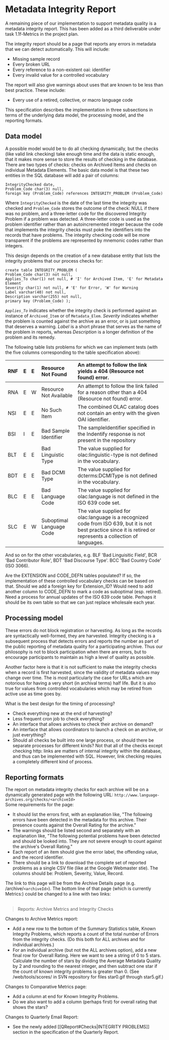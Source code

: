 # Metadata Integrity Report #

A remaining piece of our implementation to support metadata quality is a metadata integrity report. This has been added as a third deliverable under task 1.1f-Metrics in the project plan.

The integrity report should be a page that reports any errors in metadata that we can detect automatically. This will include:
  * Missing sample record
  * Every broken URL
  * Every reference to a non-existent oai: identifier
  * Every invalid value for a controlled vocabulary

The report will also give warnings about uses that are known to be less than best practice. These include:
  * Every use of a retired, collective, or macro language code

This specification describes the implementation in three subsections in terms of the underlying data model, the processing model, and the reporting formats.

## Data model ##

A possible model would be to do all checking dynamically, but the checks (like valid link checking) take enough time and the data is static enough, that it makes more sense to store the results of checking in the database. There are two types of checks: checks on Archived Items and checks on individual Metadata Elements. The basic data model is that these two entities in the SQL database will add a pair of columns:

```
IntegrityChecked date,
Problem_Code char(3) null,
foreign key (Problem_Code) references INTEGRITY_PROBLEM (Problem_Code)
```

Where `IntegrityChecked` is the date of the last time the integrity was checked and `Problem_Code` stores the outcome of the check: NULL if there was no problem, and a three-letter code for the discovered Integrity Problem if a problem was detected. A three-letter code is used as the problem identifier rather than an autoincremented integer because the code that implements the integrity checks must poke the identifiers into the records that have problems. The integrity checking code will be more transparent if the problems are represented by mnemonic codes rather than integers.

This design depends on the creation of a new database entity that lists the integrity problems that our process checks for:

```
create table INTEGRITY_PROBLEM (
Problem_Code char(3) not null,
Applies_To char(1) not null, # 'I' for Archived Item, 'E' for Metadata Element
Severity char(1) not null, # 'E' for Error, 'W' for Warning
Label varchar(40) not null,
Description varchar(255) not null,
primary key (Problem_Code) );
```

_`Applies_To`_ indicates whether the integrity check is performed against an instance of `Archived_Item` or of `Metadata_Elem`. _Severity_ indicates whether the problem is counted against the archive as an error, or is just something that deserves a warning. _Label_ is a short phrase that serves as the name of the problem in reports, whereas _Description_ is a longer definition of the problem and its remedy.

The following table lists problems for which we can implement tests (with the five columns corresponding to the table specification above):

| RNF | E | E | Resource Not Found | An attempt to follow the link yields a 404 (Resource not found) error. |
|:----|:--|:--|:-------------------|:-----------------------------------------------------------------------|
| RNA | E | W | Resource Not Available | An attempt to follow the link failed for a reason other than a 404 (Resource not found) error. |
| NSI | E | E | No Such Item | The combined OLAC catalog does not contain an entry with the given OAI identifier. |
| BSI | I | E | Bad Sample Identifier | The sampleIdentifier specified in the Indentify response is not present in the repository |
| BLT | E | E | Bad Linguistic Type | The value supplied for olac:linguistic-type is not defined in the vocabulary. |
| BDT | E | E | Bad DCMI Type | The value supplied for dcterms:DCMIType is not defined in the vocabulary. |
| BLC | E | E | Bad Language Code | The value supplied for olac:language is not defined in the ISO 639 code set. |
| SLC | E | W | Suboptimal Language Code | The value supplied for olac:language is a recognized code from ISO 639, but it is not best practice since it is retired or represents a collection of languages. |

And so on for the other vocabularies, e.g. BLF 'Bad Linguisitic Field', BCR 'Bad Contributor Role', BDT 'Bad Discourse Type'. BCC 'Bad Country Code' (ISO 3066).

Are the EXTENSION and CODE\_DEFN tables populated? If so, the implementation of these controlled vocabulary checks can be based on that. Should we add a foreign key for Extension\_ID? Would need to add another column to CODE\_DEFN to mark a code as suboptimal (esp. retired). Need a process for annual updates of the ISO 639 code table. Perhaps it should be its own table so that we can just replace wholesale each year.

## Processing model ##

These errors do not block registration or harvesting. As long as the records are syntactically well-formed, they are harvested. Integrity checking is a subsequent process that detects errors and reports the number as part of the public reporting of metadata quality for a participating archive. Thus our philosophy is not to block participation when there are errors, but to encourage participants to maintain as high a level of quality as possible.

Another factor here is that it is not sufficient to make the integrity checks when a record is first harvested, since the validity of metadata values may change over time. The is most particularly the case for URLs which are notorious for having a very short (in archival terms) half life. But it is also true for values from controlled vocabularies which may be retired from active use as time goes by.

What is the best design for the timing of processing?
  * Check everything new at the end of harvesting?
  * Less frequent cron job to check everything?
  * An interface that allows archives to check their archive on demand?
  * An interface that allows coordinators to launch a check on an archive, or just everything?
  * Should all checks be built into one large process, or should there be separate processes for different kinds? Not that all of the checks except checking http: links are matters of internal integrity within the database, and thus can be implemented with SQL. However, link checking requies a completely different kind of process.

## Reporting formats ##

The report on metadata integrity checks for each archive will be on a dynamically generated page with the following URL:
`http://www.language-archives.org/checks/<archiveId>`<br>
Some requirements for the page:<br>
<ul><li>It should list the errors first, with an explanation like, "The following errors have been detected in the metadata for this archive. Their presence counts against the Overall Rating for the archive."<br>
</li><li>The warnings should be listed second and separately with an explanation like, "The following potential problems have been detected and should be looked into. They are not severe enough to count against the archive's Overall Rating."<br>
</li><li>Each report of an item should give the error label, the offending value, and the record identifier.<br>
</li><li>There should be a link to download the complete set of reported problems as a single CSV file (like at the Google Webmaster stie). The columns should be: Problem, Severity, Value, Record.</li></ul>

The link to this page will be from the Archive Details page (e.g. /archive/<code>&lt;archiveId&gt;</code>). The bottom line of that page (which is currently Metrics:) could be changed to a line with two links:<br>
<br>
<blockquote>Reports: Archive Metrics and Integrity Checks<br></blockquote>

Changes to Archive Metrics report:<br>
<ul><li>Add a new row to the bottom of the Summary Statistics table, Known Integrity Problems, which reports a count of the total number of Errors from the integrity checks. (Do this both for ALL archives and for individual archives.)<br>
</li><li>For an individual archive (but not the ALL archives option), add a new final row for Overall Rating. Here we want to see a string of 0 to 5 stars. Calculate the number of stars by dividing the Average Metadata Quality by 2 and rounding to the nearest integer, and then subtract one star if the count of known integrity problems is greater than 0. (See /web/tools/scores/ in SVN repository for files star0.gif through star5.gif.)</li></ul>

Changes to Comparative Metrics page:<br>
<ul><li>Add a column at end for Known Integrity Problems.<br>
</li><li>Do we also want to add a column (perhaps first) for overall rating that shows the stars?</li></ul>

Changes to Quarterly Email Report:<br>
<ul><li>See the newly added [[QReport#Checks|INTEGRITY PROBLEMS]] section in the specification of the Quarterly Report.
